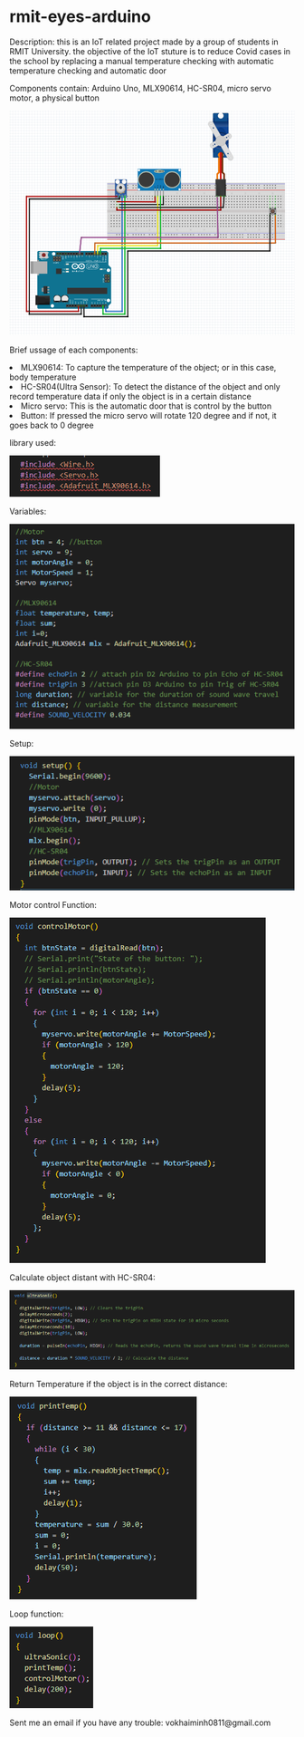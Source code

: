 # rmit-eyes-arduino

Description: this is an IoT related project made by a group of students in RMIT University. the objective of the IoT stuture is to reduce Covid cases in the school by replacing a manual temperature checking with automatic temperature checking and automatic door

Components contain: Arduino Uno, MLX90614, HC-SR04, micro servo motor, a physical button

![](images/semi-design.png)

Brief ussage of each components: 
<li>MLX90614: To capture the temperature of the object; or in this case, body temperature</li>
<li>HC-SR04(Ultra Sensor): To detect the distance of the object and only record temperature data if only the object is in a certain distance</li>
<li>Micro servo: This is the automatic door that is control by the button</li>
<li>
Button: If pressed the micro servo will rotate 120 degree and if not, it goes back to 0 degree </li>

<p>library used: </p>

![](images/Libraries.png)

<p>Variables: </p>

![](images/variables.png)

<p>Setup:</p>

![](images/setup.png)

<p>Motor control Function:</p>

![](images/motorFunction.png)

<p>Calculate object distant with HC-SR04:</p>

![](images/ultraSonic.png)

<p>Return Temperature if the object is in the correct distance:</p>

![](images/printTemp.png)

<p>Loop function:</p>

![](images/loop.png)

<p>Sent me an email if you have any trouble: vokhaiminh0811@gmail.com</p>